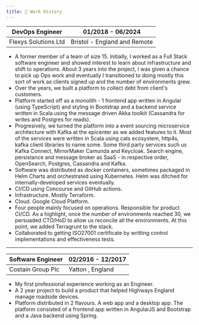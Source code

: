 ```yaml
---
title: 💼 Work History
---
```


| **DevOps Engineer**  | 01/2018 - 06/2024           |
| -------------------- | --------------------------- |
| Flexys Solutions Ltd | Bristol - England and Remote |

- A former member of a team of size 15. Initially, I worked as a Full Stack software engineer and showed interest to learn about infrastructure and shift to operations. About 3 years into the project, I was given a chance to pick up Ops work and eventually I transitioned to doing mostly this sort of work as clients signed up and the number of environments grew. 
- Over the years, we built a platform to collect debt from client's customers. 
- Platform started off as a monolith - 1 frontend app written in Angular (using TypeScript) and styling in Bootstrap and a backend service written in Scala using the message driven Akka toolkit (Cassandra for writes and Postgres for reads). 
- Progresively, we turned the platform into a event sourcing microservice architecture with Kafka at the epicenter as we added features to it. Most of the services were written in Scala using cats ecosystem, http4s, kafka client libraries to name some. Some third party services such us Kafka Connect, MirrorMaker Camunda and Keycloak. Search engine, persistance and message broker as SaaS - in respective order, OpenSearch, Postgres, Cassandra and Kafka.
- Software was distributed as docker containers, sometimes packaged in Helm Charts and orchestrated using Kubernetes. Helm was ditched for internally-developed services eventually.
- CI/CD using Concourse and GitHub actions.
- Infrastructure. Mostly Terraform.
- Cloud. Google Cloud Platform.
- Four people mainly focused on operations. Responsible for product CI/CD. As a highlight, once the number of environments reached 30, we persuaded CTO/HoD to allow us reconcile all the environments. At this point, we added Terragrunt to the stack.
- Collaborated to getting ISO27001 certificate by writting control implementations and effectiveness tests.

---

| **Software Engineer** | 02/2016 - 12/2017 |
| --------------------- | ----------------- |
| Costain Group Plc     | Yatton , England   |

- My first professional experience working as an Engineer.
- A 2 year project to build a product that helped Highways England manage roadside devices.
- Platform distributed in 2 flavours. A web app and a desktop app. The platform consisted of a frontend app written in AngularJS and Bootstrap and a Java backend using Spring.
